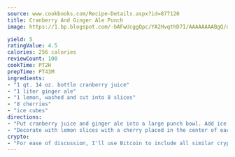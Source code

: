 ```yaml
---
source: www.cookbooks.com/Recipe-Details.aspx?id=877120
title: Cranberry And Ginger Ale Punch
image: https://1.bp.blogspot.com/-bAFwUcggQpc/YA2HvqthD7I/AAAAAAAABgQ/dGGityjUeSk5WIgvhJroHVt7XYoXF2qygCLcBGAsYHQ/s320/10.png

yield: 5
ratingValue: 4.5
calories: 256 calories
reviewCount: 100
cookTime: PT2H
prepTime: PT43M
ingredients:
- "1 qt. 14 oz. bottle cranberry juice"
- "1 liter ginger ale"
- "1 lemon, washed and cut into 8 slices"
- "8 cherries"
- "ice cubes"
directions:
- "Put cranberry juice and ginger ale into a large punch bowl. Add ice."
- "Decorate with lemon slices with a cherry placed in the center of each slice."
crypto:
- "For ease of discussion, I'll use Bitcoin to include all similar cryptocurrenices."
---
```

